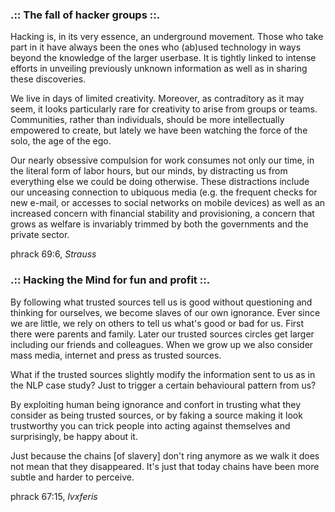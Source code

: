### .:: The fall of hacker groups ::.

Hacking is, in its very essence, an underground movement. Those who take part in it have always been the ones who (ab)used technology in ways beyond the knowledge of the larger userbase. It is tightly linked to intense efforts in unveiling previously unknown information as well as in sharing these discoveries.

We live in days of limited creativity. Moreover, as contraditory as it may seem, it looks particularly rare for creativity to arise from groups or teams. Communities, rather than individuals, should be more intellectually empowered to create, but lately we have been watching the force of the solo, the age of the ego.

Our nearly obsessive compulsion for work consumes not only our time, in the literal form of labor hours, but our minds, by distracting us from everything else we could be doing otherwise. These distractions include our unceasing connection to ubiquous media (e.g. the frequent checks for new e-mail, or accesses to social networks on mobile devices) as well as an increased concern with financial stability and provisioning, a concern that grows as welfare is invariably trimmed by both the governments and the private sector.

phrack 69:6, *Strauss*

### .:: Hacking the Mind for fun and profit ::.

By following what trusted sources tell us is good without questioning and thinking for ourselves, we become slaves of our own ignorance.
Ever since we are little, we rely on others to tell us what's good or bad for us. First there were parents and family. Later our trusted sources circles get larger including our friends and colleagues. When we grow up we also consider mass media, internet and press as trusted sources.

What if the trusted sources slightly modify the information sent to us as in the NLP case study? Just to trigger a certain behavioural pattern from us?

By exploiting human being ignorance and confort in trusting what they consider as being trusted sources, or by faking a source making it look trustworthy you can trick people into acting against themselves and surprisingly, be happy about it.

Just because the chains [of slavery] don't ring anymore as we walk it does not mean that they disappeared.
It's just that today chains have been more subtle and harder to perceive.

phrack 67:15, *lvxferis*